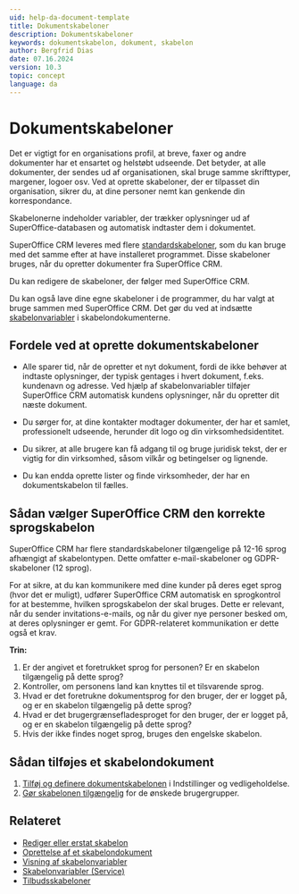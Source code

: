 ```yaml
---
uid: help-da-document-template
title: Dokumentskabeloner
description: Dokumentskabeloner
keywords: dokumentskabelon, dokument, skabelon
author: Bergfrid Dias
date: 07.16.2024
version: 10.3
topic: concept
language: da
---
```


# Dokumentskabeloner

Det er vigtigt for en organisations profil, at breve, faxer og andre dokumenter har et ensartet og helstøbt udseende. Det betyder, at alle dokumenter, der sendes ud af organisationen, skal bruge samme skrifttyper, margener, logoer osv. Ved at oprette skabeloner, der er tilpasset din organisation, sikrer du, at dine personer nemt kan genkende din korrespondance.

Skabelonerne indeholder variabler, der trækker oplysninger ud af SuperOffice-databasen og automatisk indtaster dem i dokumentet.

SuperOffice CRM leveres med flere [standardskabeloner][2], som du kan bruge med det samme efter at have installeret programmet. Disse skabeloner bruges, når du opretter dokumenter fra SuperOffice CRM.

Du kan redigere de skabeloner, der følger med SuperOffice CRM.

Du kan også lave dine egne skabeloner i de programmer, du har valgt at bruge sammen med SuperOffice CRM. Det gør du ved at indsætte [skabelonvariabler][1] i skabelondokumenterne.

## Fordele ved at oprette dokumentskabeloner

* Alle sparer tid, når de opretter et nyt dokument, fordi de ikke behøver at indtaste oplysninger, der typisk gentages i hvert dokument, f.eks. kundenavn og adresse. Ved hjælp af skabelonvariabler tilføjer SuperOffice CRM automatisk kundens oplysninger, når du opretter dit næste dokument.

* Du sørger for, at dine kontakter modtager dokumenter, der har et samlet, professionelt udseende, herunder dit logo og din virksomhedsidentitet.

* Du sikrer, at alle brugere kan få adgang til og bruge juridisk tekst, der er vigtig for din virksomhed, såsom vilkår og betingelser og lignende.

* Du kan endda oprette lister og finde virksomheder, der har en dokumentskabelon til fælles.

## Sådan vælger SuperOffice CRM den korrekte sprogskabelon

SuperOffice CRM har flere standardskabeloner tilgængelige på 12-16 sprog afhængigt af skabelontypen. Dette omfatter e-mail-skabeloner og GDPR-skabeloner (12 sprog).

For at sikre, at du kan kommunikere med dine kunder på deres eget sprog (hvor det er muligt), udfører SuperOffice CRM automatisk en sprogkontrol for at bestemme, hvilken sprogskabelon der skal bruges. Dette er relevant, når du sender invitations-e-mails, og når du giver nye personer besked om, at deres oplysninger er gemt. For GDPR-relateret kommunikation er dette også et krav.

**Trin:**

1. Er der angivet et foretrukket sprog for personen? Er en skabelon tilgængelig på dette sprog?
2. Kontroller, om personens land kan knyttes til et tilsvarende sprog.
3. Hvad er det foretrukne dokumentsprog for den bruger, der er logget på, og er en skabelon tilgængelig på dette sprog?
4. Hvad er det brugergrænsefladesproget for den bruger, der er logget på, og er en skabelon tilgængelig på dette sprog?
5. Hvis der ikke findes noget sprog, bruges den engelske skabelon.

## Sådan tilføjes et skabelondokument

1. [Tilføj og definere dokumentskabelonen][6] i Indstillinger og vedligeholdelse.
1. [Gør skabelonen tilgængelig][5] for de ønskede brugergrupper.

## Relateret

* [Rediger eller erstat skabelon][2]
* [Oprettelse af et skabelondokument][4]
* [Visning af skabelonvariabler][1]
* [Skabelonvariabler (Service)][8]
* [Tilbudsskabeloner][7]

<!-- Referenced links -->
[1]: template-variables.md
[4]: create.md
[2]: ../admin/update-template.md
[6]: ../admin/link-template.md
[5]: ../../../admin/lists/learn/organize/user-group-filtering.md
[7]: quote-templates.md
[8]: ../../../request/reply-templates/learn/template-variables.md

<!-- Referenced images -->
